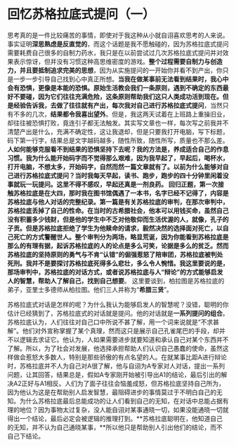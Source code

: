 # 回忆苏格拉底式提问（一）


思考真的是一件比较痛苦的事情，即使对于我这种从小就自诩喜欢思考的人来说。事实证明**深思熟虑是反直觉的**，而这个话题是我不愿触碰的，因为苏格拉底式提问需要耗费自己很多的自制力药水，我只是在以前尝试过几次苏格拉底式提问并对效果表示惊讶，但并没有习惯这种高思维密度的游戏。**整个过程需要自制力与创造力，并且要抵制追求完美的思想**，因为从实施提问的一开始你并看不到产出，你只是一步一步引导自己找到心中真正所想。**当我在做某事前无法看到结果时，我心中会有恐惧，更像是本能的恐惧。**原始生活教会我们一条原则，遇到不确定的东西最好不要碰，因为它们往往充满危险，这条原则帮助我们这只人类成功活到现在。但是经验告诉我，去做了往往就有产出，每次我对自己进行**苏格拉底式提问**，当然只有不多的几次，**结果都令我喜出望外**。但是，我这两天试着在上班路上重操旧业，却往往被恐惧打败，竟连引子都无法触发。其实写文章也一样，每次写之前我并不清楚产出是什么，充满不确定性，这让我退却，但是只要我打开电脑，写下标题，码下第一行字，结果总是文字越码越多，随性所致，随性所写，质量也不那么差。**人如何能够克服看不到结果的恐惧坚持下去呢？**我的方法是，养成适合自己的作息习惯。我为什么能开始码字而不觉得那么艰难，因为我早起了，早起后，喝杯水，打开电脑，不想太多，开始码字，自然而然一篇文章就有了。以前为什么能够对自己进行苏格拉底式提问？当时我每天早起，读书、跑步，跑步的四十分钟里闲着没事就玩一玩提问。这里不得不感叹，**早起还真是一剂良药**。
回归正题，第一次接触苏格拉底是在大四，那时我在图书馆偶遇了一本书，名字已经不记得了，内容是苏格拉底与他人对话的完整纪录。第一篇是有关苏格拉底的审判，在那次审判中，苏格拉底丢掉了自己的性命。在当时的古希腊社会，他本可以用钱买命，虽然自己没有积蓄多少钱财，但是他的学生中不乏对他敬仰而生活优渥的人，就像，孔子的子贡。但是苏格拉底拒绝了学生为他赎命的请求，毅然决然的选择面对死亡，以自己死亡的方式警醒世人。整个审判分为两场，略显荒诞，因为你能看到苏格拉底是那么的有理有据，起诉苏格拉底的人的论点是多么可笑，论据是多么的贫乏。然而苏格拉底的坚持原则的勇气与不肯“认错”的倔强惹怒了陪审团，苏格拉底被判处死刑。我并不是要探讨苏格拉底死得多么悲壮，多么令人惋惜。我这里要说的是，那场审判中，苏格拉底的对话方式，或者说**苏格拉底与人“辩论”的方式能够启发人的智慧，帮助人了解自己，找到自己想要**。
这里要谈到，柏拉图是苏格拉底的弟子，亚里士多德师从柏拉图。他们三人并称为“**希腊三贤**”。

苏格拉底式对话是怎样的呢？为什么我认为能够启发人的智慧呢？没错，聪明的你估计已经猜到了，苏格拉底式的对话就是提问。他的对话就是**一系列提问的组合**。苏格拉底认为，人们往往对自己口中所说不甚了解，用一个词来说就是“不求甚解”。他们对外宣称掌握了某个真理，然而这只是展示自己孔雀尾巴的手段，却并不以逻辑去求证它。他认为，人如果需要进步就要知道和承认自己对某个东西并不了解。所以，为了社会对发展，他选择承担帮助人们认识自己愚蠢的使命，虽然这样做会惹怒大多数人，特别是那些骄傲的有点名望的人。在就某事比距A进行辩论时，苏格拉底并不人为自己对A很了解，他与自诩为A专家对人对话，提出一系列问题，让其回答，结果总是，假如A专家刚开始被引导出A1的结论，最后引出的解决A2正好与A1相反。人们为了面子往往会恼羞成怒，但苏格拉底坚持自己所为，因为他认为这是在帮助别人启发智慧，最阻碍进步的事情莫过于不明白自己的无知。为什么苏格拉底最后总能成功的让人们看到自己的无知，在对话中总能占据有理的地位？因为事物太过复杂，没人能自诩对某事通晓一切，如果没能通晓一切就得出一个结论，最后必定会被逻辑的推理打到。**苏格拉底聪明在，他知道自己的无知，并不认为自己通晓某事，**所以他只是帮助别人引出他们的结论，而不自己下结论。